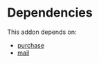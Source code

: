 # Dependencies

This addon depends on:

- [purchase](https://github.com/bringout/oca-ocb-core)
- [mail](https://github.com/bringout/oca-ocb-core)
